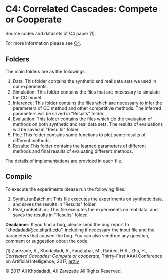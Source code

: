 # C4: Correlated Cascades: Compete or Cooperate
Source codes and datasets of C4 paper [1]. 

For more information please see [C4](http://ml.dml.ir/research/4c).

## Folders 
The main folders are as the followings:
1. Data:
	This folder contains the synthetic and real data sets we 
	used in our experiments.
2. Simulation:
	This folder contains the files that are necessary to simulate 
	the CC model. 
3. Inference:
	This folder contains the files which are necessary to infer the
	parameters of CC method and other competitive methods. 
	The inferred parameters will be saved in "Results" folder.
4. Evaluation:
	This folder contains the files which do the evaluation of methods
	on both synthetic and real data sets.
	The results of evaluations will be saved in "Results" folder.
5. Plot:
	This folder contains some functions to plot some results of different
	methods. 
6. Results:
	This folder contains the learned parameters of different methods and
	final results of evaluating different methods. 
	
The details of implementations are provided in each file.

## Compile
To execute the experiments please run the following files:
1. Synth_runBatch.m:
	This file executes the experiments on synthetic data,
	and saves the results in "Results" folder.
2. Real_runBatch.m:
	This file executes the experiments on real data,
	and saves the results in "Results" folder.

**Disclaimer:**
If you find a bug, please send the bug report to "khodadadi@ce.sharif.edu",
including if necessary the input file and the parameters that caused the bug.
You can also send me any question, comment or suggestion about the code.

[1] Zarezade, A., Khodadadi, A., Farajtabar, M., Rabiee, H.R., Zha, H., _Correlated Cascades: Compete or cooperate_, Thirty-First AAAI Conference on Artificial Intelligence, 2017, [arXiv](https://arxiv.org/pdf/1510.00936)

:copyright: 2017 Ali Khodadadi, Ali Zarezade All Rights Reserved.

